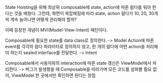 
State Hoisting을 위해 최상위 composable에 state, action에 따른 람다를 둬야 한다는 것을 배웠다.
그런데, 화면이 복잡해짐에 따라 state, action 람다가 10, 20, 30개씩 계속 늘어나면 어떻게 관리해야 할까?

이때 등장한 개념이 MVI(Model-View-Intent) 패턴이다.

Composable에 필요한 state를 data class로 정의한다. -> Model
Action에 따른 event를 각각의 람다 파라미터로 정의하지 않고, 한 개의 람다에 어떤 action을 처리해야 하는지 sealed interface를 전달한다. -> Intent

Composable에서 사용자와의 interaction에 따른 state 갱신은 ViewModel에서 처리한다.
-> 버그가 발생했을 때 Composable을 따라가며 모든 코드를 살펴볼 필요 없이, ViewModel 한 곳에서만 확인하면 된다는 장점